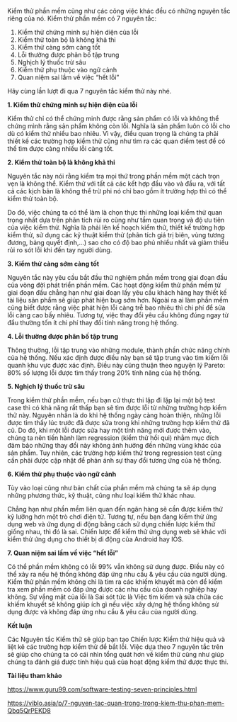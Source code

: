 Kiểm thử phần mềm cũng như các công việc khác đều có những nguyên tắc riêng của nó. Kiểm thử phần mềm có 7 nguyên tắc:

1. Kiểm thử chứng minh sự hiện diện của lỗi
2. Kiểm thử toàn bộ là không khả thi
3. Kiểm thử càng sớm càng tốt
4. Lỗi thường được phân bố tập trung
5. Nghịch lý thuốc trừ sâu
6. Kiểm thử phụ thuộc vào ngữ cảnh
7. Quan niệm sai lầm về việc “hết lỗi”

Hãy cùng lần lượt đi qua 7 nguyên tắc kiểm thử này nhé.

**1. Kiểm thử chứng minh sự hiện diện của lỗi**

Kiểm thử chỉ có thể chứng minh được rằng sản phẩm có lỗi và không thể chứng mình rằng sản phẩm không còn lỗi. Nghĩa là sản phẩm luôn có lỗi cho dù có kiểm thử nhiều bao nhiêu. Vì vậy, điều quan trọng là chúng ta phải thiết kế các trường hợp kiểm thử cũng như tìm ra các quan điểm test để có thể tìm được càng nhiều lỗi càng tốt.

**2. Kiểm thử toàn bộ là không khả thi**

Nguyên tắc này nói rằng kiểm tra mọi thứ trong phần mềm một cách trọn vẹn là không thể. Kiểm thử với tất cả các kết hợp đầu vào và đầu ra, với tất cả các kịch bản là không thể trừ phi nó chỉ bao gồm ít trường hợp thì có thể kiểm thử toàn bộ.

Do đó, việc chúng ta có thể làm là chọn thực thi những loại kiểm thử quan trọng nhất dựa trên phân tích rủi ro cũng như tầm quan trọng và độ ưu tiên của việc kiểm thử. Nghĩa là phải lên kế hoạch kiểm thử, thiết kế trường hợp kiểm thử, sử dụng các kỹ thuật kiểm thử (phân tích giá trị biên, vùng tương đương, bảng quyết định,...) sao cho có độ bao phủ nhiều nhất và giảm thiểu rủi ro sót lỗi khi đến tay người dùng.

**3. Kiểm thử càng sớm càng tốt**

Nguyên tắc này yêu cầu bắt đầu thử nghiệm phần mềm trong giai đoạn đầu của vòng đời phát triển phần mềm. Các hoạt động kiểm thử phần mềm từ giai đoạn đầu chẳng hạn như giai đoạn lấy yêu cầu khách hàng hay thiết kế tài liệu sản phẩm sẽ giúp phát hiện bug sớm hơn. Ngoài ra ai làm phần mềm cũng biết được rằng việc phát hiện lỗi càng trễ bao nhiêu thì chi phí để sửa lỗi càng cao bấy nhiêu. Tương tự, việc thay đổi yêu cầu không đúng ngay từ đầu thường tốn ít chi phí thay đổi tính năng trong hệ thống.

**4. Lỗi thường được phân bố tập trung**

Thông thường, lỗi tập trung vào những module, thành phần chức năng chính của hệ thống. Nếu xác định được điều này bạn sẽ tập trung vào tìm kiếm lỗi quanh khu vực được xác định. Điều này cũng thuận theo nguyên lý Pareto: 80% số lượng lỗi được tìm thấy trong 20% tính năng của hệ thống.

**5. Nghịch lý thuốc trừ sâu**

Trong kiểm thử phần mềm, nếu bạn cứ thực thi lặp đi lặp lại một bộ test case thì có khả năng rất thấp bạn sẽ tìm được lỗi từ những trường hợp kiểm thử này. Nguyên nhân là do khi hệ thống ngày càng hoàn thiện, những lỗi được tìm thấy lúc trước đã được sửa trong khi những trường hợp kiểm thử đã cũ. Do đó, khi một lỗi được sửa hay một tính năng mới được thêm vào, chúng ta nên tiến hành làm regression (kiểm thử hồi qui) nhằm mục đích đảm bảo những thay đổi này không ảnh hưởng đến những vùng khác của sản phẩm. Tuy nhiên, các trường hợp kiểm thử trong regression test cũng cần phải được cập nhật để phản ánh sự thay đổi tương ứng của hệ thống.

**6. Kiểm thử phụ thuộc vào ngữ cảnh**

Tùy vào loại cũng như bản chất của phần mềm mà chúng ta sẽ áp dụng những phương thức, kỹ thuật, cũng như loại kiểm thử khác nhau.

Chẳng hạn như phần mềm liên quan đến ngân hàng sẽ cần được kiểm thử kỹ lưỡng hơn một trò chơi điện tử. Tương tự, nếu bạn đang kiểm thử ứng dụng web và ứng dụng di động bằng cách sử dụng chiến lược kiểm thử giống nhau, thì đó là sai. Chiến lược để kiểm thử ứng dụng web sẽ khác với kiểm thử ứng dụng cho thiết bị di động của Android hay IOS.

**7. Quan niệm sai lầm về việc “hết lỗi”**

Có thể phần mềm không có lỗi 99% vẫn không sử dụng được. Điều này có thể xảy ra nếu hệ thống không đáp ứng nhu cầu & yêu cầu của người dùng. Kiểm thử phần mềm không chỉ là tìm ra các khiếm khuyết mà còn để kiểm tra xem phần mềm có đáp ứng được các nhu cầu của doanh nghiệp hay không. Sự vắng mặt của lỗi là Sai sót tức là Việc tìm kiếm và sửa chữa các khiếm khuyết sẽ không giúp ích gì nếu việc xây dựng hệ thống không sử dụng được và không đáp ứng nhu cầu & yêu cầu của người dùng.

**Kết luận**

Các Nguyên tắc Kiểm thử sẽ giúp bạn tạo Chiến lược Kiểm thử hiệu quả và  liệt kê các trường hợp kiểm thử để bắt lỗi. Việc dựa theo 7 nguyên tắc trên sẽ giúp cho chúng ta có cái nhìn tổng quát hơn về kiểm thử cũng như giúp chúng ta đánh giá được tính hiệu quả của hoạt động kiểm thử được thực thi.

**Tài liệu tham khảo**

https://www.guru99.com/software-testing-seven-principles.html

https://viblo.asia/p/7-nguyen-tac-quan-trong-trong-kiem-thu-phan-mem-Qbq5QrPEKD8